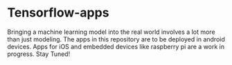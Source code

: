 # Tensorflow-apps
Bringing a machine learning model into the real world involves a lot more than just modeling. The apps in this repository are to be deployed in android devices. Apps  for iOS and  embedded devices like raspberry pi are a work in progress. Stay Tuned!
